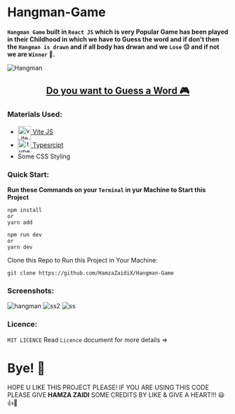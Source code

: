 # Hangman-Game 

**`Hangman Game` built in `React JS` which is very Popular Game has been played in their Childhood in which we have to Guess the word and if don't then the `Hangman is drawn` and if all body has drwan and we `Lose` 😔 and if not we are `Winner` 🥇.** 

<img src="https://user-images.githubusercontent.com/52501040/200029377-d1fead14-5754-43a3-afa5-753be6fc4e09.png" alt="Hangman"/>

<h2 align="center"><a href="/" target="_blank">Do you want to Guess a Word 🎮</a></h2>

### Materials Used:

- <a  align="center" href="https://vitejs.dev/" target="_blank"><img align="center" src="https://cdn.worldvectorlogo.com/logos/vitejs.svg" width="30px" height="30px" alt="vite js" /> Vite JS</a> 
- <a  align="center" href="https://www.typescriptlang.org/" target="_blank"><img align="center" src="https://cdn.worldvectorlogo.com/logos/typescript.svg" width="30px" height="30px" alt="typescript" /> Typesrcipt</a>
- Some CSS Styling

### Quick Start:

**Run these Commands on your `Terminal` in yur Machine to Start this Project**
```
npm install
or
yarn add
```
```
npm run dev
or
yarn dev
```
Clone this Repo to Run this Project in Your Machine:
```
git clone https://github.com/HamzaZaidiX/Hangman-Game
```

### Screenshots:

![hangman](https://user-images.githubusercontent.com/52501040/200028474-03522365-5d0d-4243-83cf-86dd24da8f4b.PNG)
![ss2](https://user-images.githubusercontent.com/52501040/200028477-0da0f408-bec2-4d8c-a301-025e4966e47a.PNG)
![ss](https://user-images.githubusercontent.com/52501040/200028463-84a6e8bd-e771-4724-a2c7-70f1bcbed8e0.PNG)

### Licence:

`MIT LICENCE` Read `Licence` document for more details =>

# Bye! 👋

HOPE U LIKE THIS PROJECT PLEASE! IF YOU ARE USING THIS CODE PLEASE GIVE **HAMZA ZAIDI** SOME CREDITS BY LIKE & GIVE A HEART!!! 😃👍💛
